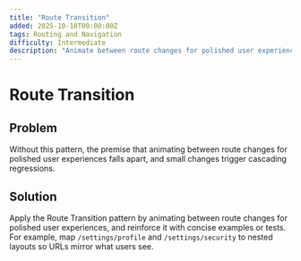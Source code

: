 ```yaml
---
title: "Route Transition"
added: 2025-10-10T00:00:00Z
tags: Routing and Navigation
difficulty: Intermediate
description: "Animate between route changes for polished user experiences."
---
```

# Route Transition

## Problem

Without this pattern, the premise that animating between route changes for polished user experiences falls apart, and small changes trigger cascading regressions.

## Solution

Apply the Route Transition pattern by animating between route changes for polished user experiences, and reinforce it with concise examples or tests. For example, map `/settings/profile` and `/settings/security` to nested layouts so URLs mirror what users see.
